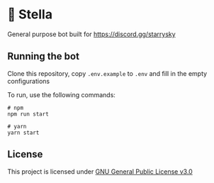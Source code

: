 # 💫 Stella

General purpose bot built for https://discord.gg/starrysky

## Running the bot

Clone this repository, copy `.env.example` to `.env` and fill in the empty configurations

To run, use the following commands:

```
# npm
npm run start

# yarn
yarn start
```

## License

This project is licensed under [GNU General Public License v3.0][license]

[license]: https://github.com/nikkoxd/stella/blob/main/LICENSE
